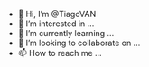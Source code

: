 - 👋 Hi, I’m @TiagoVAN
- 👀 I’m interested in ...
- 🌱 I’m currently learning ...
- 💞️ I’m looking to collaborate on ...
- 📫 How to reach me ...

<!---
TiagoVAN/TiagoVAN is a ✨ special ✨ repository because its `README.md` (this file) appears on your GitHub profile.
You can click the Preview link to take a look at your changes.
--->
